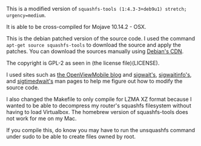 This is a modified version of `squashfs-tools (1:4.3-3+deb9u1) stretch; urgency=medium`.

It is able to be cross-compiled for Mojave 10.14.2 - OSX.

This is the debian patched version of the source code. I used the command `apt-get source squashfs-tools` to download the source and apply the patches. You can download the sources manually using [Debian's CDN](http://cdn-fastly.deb.debian.org/debian/pool/main/s/squashfs-tools/).

The copyright is GPL-2 as seen in (the license file)(LICENSE).

I used sites such as [the OpenViewMobile blog](https://www.openviewmobile.com/2015/10/13/build-squashfs-tools-for-mac-os-x/) and [sigwait's](http://man7.org/linux/man-pages/man3/sigwait.3.html), [sigwaitinfo's](http://man7.org/linux/man-pages/man2/sigwaitinfo.2.html), and [sigtimedwait's](http://man7.org/linux/man-pages/man2/sigtimedwait.2.html) man pages to help me figure out how to modify the source code.

I also changed the Makefile to only compile for LZMA XZ format because I wanted to be able to decompress my router's squashfs filesystem without having to load Virtualbox. The homebrew version of squashfs-tools does not work for me on my Mac.

If you compile this, do know you may have to run the unsquashfs command under sudo to be able to create files owned by root.